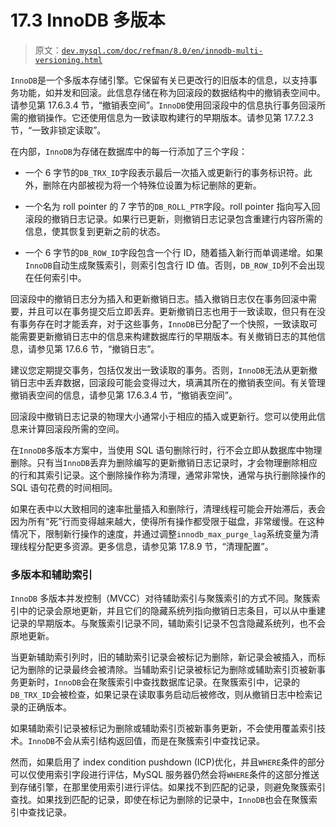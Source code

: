 # 17.3 InnoDB 多版本

> 原文：[`dev.mysql.com/doc/refman/8.0/en/innodb-multi-versioning.html`](https://dev.mysql.com/doc/refman/8.0/en/innodb-multi-versioning.html)

`InnoDB`是一个多版本存储引擎。它保留有关已更改行的旧版本的信息，以支持事务功能，如并发和回滚。此信息存储在称为回滚段的数据结构中的撤销表空间中。请参见第 17.6.3.4 节，“撤销表空间”。`InnoDB`使用回滚段中的信息执行事务回滚所需的撤销操作。它还使用信息为一致读取构建行的早期版本。请参见第 17.7.2.3 节，“一致非锁定读取”。

在内部，`InnoDB`为存储在数据库中的每一行添加了三个字段：

+   一个 6 字节的`DB_TRX_ID`字段表示最后一次插入或更新行的事务标识符。此外，删除在内部被视为将一个特殊位设置为标记删除的更新。

+   一个名为 roll pointer 的 7 字节的`DB_ROLL_PTR`字段。roll pointer 指向写入回滚段的撤销日志记录。如果行已更新，则撤销日志记录包含重建行内容所需的信息，使其恢复到更新之前的状态。

+   一个 6 字节的`DB_ROW_ID`字段包含一个行 ID，随着插入新行而单调递增。如果`InnoDB`自动生成聚簇索引，则索引包含行 ID 值。否则，`DB_ROW_ID`列不会出现在任何索引中。

回滚段中的撤销日志分为插入和更新撤销日志。插入撤销日志仅在事务回滚中需要，并且可以在事务提交后立即丢弃。更新撤销日志也用于一致读取，但只有在没有事务存在时才能丢弃，对于这些事务，`InnoDB`已分配了一个快照，一致读取可能需要更新撤销日志中的信息来构建数据库行的早期版本。有关撤销日志的其他信息，请参见第 17.6.6 节，“撤销日志”。

建议您定期提交事务，包括仅发出一致读取的事务。否则，`InnoDB`无法从更新撤销日志中丢弃数据，回滚段可能会变得过大，填满其所在的撤销表空间。有关管理撤销表空间的信息，请参见第 17.6.3.4 节，“撤销表空间”。

回滚段中撤销日志记录的物理大小通常小于相应的插入或更新行。您可以使用此信息来计算回滚段所需的空间。

在`InnoDB`多版本方案中，当使用 SQL 语句删除行时，行不会立即从数据库中物理删除。只有当`InnoDB`丢弃为删除编写的更新撤销日志记录时，才会物理删除相应的行和其索引记录。这个删除操作称为清理，通常非常快，通常与执行删除操作的 SQL 语句花费的时间相同。

如果在表中以大致相同的速率批量插入和删除行，清理线程可能会开始滞后，表会因为所有“死”行而变得越来越大，使得所有操作都受限于磁盘，非常缓慢。在这种情况下，限制新行操作的速度，并通过调整`innodb_max_purge_lag`系统变量为清理线程分配更多资源。更多信息，请参见第 17.8.9 节，“清理配置”。

### 多版本和辅助索引

`InnoDB` 多版本并发控制（MVCC）对待辅助索引与聚簇索引的方式不同。聚簇索引中的记录会原地更新，并且它们的隐藏系统列指向撤销日志条目，可以从中重建记录的早期版本。与聚簇索引记录不同，辅助索引记录不包含隐藏系统列，也不会原地更新。

当更新辅助索引列时，旧的辅助索引记录会被标记为删除，新记录会被插入，而标记为删除的记录最终会被清除。当辅助索引记录被标记为删除或辅助索引页被新事务更新时，`InnoDB`会在聚簇索引中查找数据库记录。在聚簇索引中，记录的`DB_TRX_ID`会被检查，如果记录在读取事务启动后被修改，则从撤销日志中检索记录的正确版本。

如果辅助索引记录被标记为删除或辅助索引页被新事务更新，不会使用覆盖索引技术。`InnoDB`不会从索引结构返回值，而是在聚簇索引中查找记录。

然而，如果启用了 index condition pushdown (ICP)优化，并且`WHERE`条件的部分可以仅使用索引字段进行评估，MySQL 服务器仍然会将`WHERE`条件的这部分推送到存储引擎，在那里使用索引进行评估。如果找不到匹配的记录，则避免聚簇索引查找。如果找到匹配的记录，即使在标记为删除的记录中，`InnoDB`也会在聚簇索引中查找记录。
